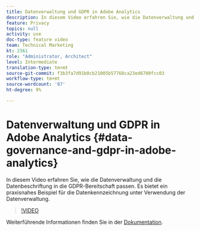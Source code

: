 ```yaml
---
title: Datenverwaltung und GDPR in Adobe Analytics
description: In diesem Video erfahren Sie, wie die Datenverwaltung und die Datenbeschriftung in die GDPR-Bereitschaft passen. Es bietet ein praxisnahes Beispiel für die Datenkennzeichnung unter Verwendung der Datenverwaltung.
feature: Privacy
topics: null
activity: use
doc-type: feature video
team: Technical Marketing
kt: 2361
role: "Administrator, Architect"
level: Intermediate
translation-type: tm+mt
source-git-commit: f3b3fa7d91b0cb21005b57768ca23ed6700fcc03
workflow-type: tm+mt
source-wordcount: '87'
ht-degree: 9%

---
```



# Datenverwaltung und GDPR in Adobe Analytics {#data-governance-and-gdpr-in-adobe-analytics}

In diesem Video erfahren Sie, wie die Datenverwaltung und die Datenbeschriftung in die GDPR-Bereitschaft passen. Es bietet ein praxisnahes Beispiel für die Datenkennzeichnung unter Verwendung der Datenverwaltung.

>[!VIDEO](https://video.tv.adobe.com/v/25455/?quality=12)

Weiterführende Informationen finden Sie in der [Dokumentation](https://marketing.adobe.com/resources/help/en_US/analytics/gdpr/).